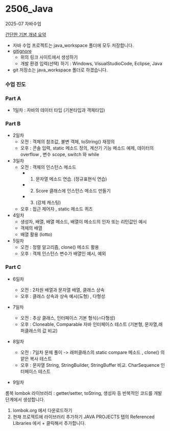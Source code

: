 # 2506_Java

2025-07 자바수업

[간단한 기본 개념 요약](https://github.com/kimsewhee/classTest/tree/main/docs)

- 자바 수업 프로젝트는 java_workspace 폴더에 모두 저장합니다.
- [gitignore](https://www.toptal.com/developers/gitignore/)
  - 위의 링크 사이트에서 생성하기
  - 개발 환경 입력(선택) 하기 : Windows, VisualStudioCode, Eclipse, Java
- git 저장소는 java_workspace 폴더로 하겠습니다.

### 수업 진도

### Part A
- 1일차 : 자바의 데이터 타입 (기본타입과 객체타입)
### Part B
- 2일차
  - 오전 : 객체의 참조값, 불변 객체, toString() 재정의
  - 오후 : 콘솔 입력, static 메소드 정의, 계산기 기능 메소드 예제, 데이터의 overflow , 변수 scope, switch 와 while
- 3일차
  - 오전 : 객체의 인스턴스 메소드 
    - 1) 문자열 메소드 연습. (정규표현식 연습)
    - 2) Score 클래스에 인스턴스 메소드 만들기 
    - 3) (강제 캐스팅)
  - 오후 : 접근 제어자 , static 메소드 퀴즈
- 4일차
  - 생성자, 배열, 배열 메소드, 배열이 메소드의 인자 또는 리턴값인 예시
  - 객체의 배열
  - 배열 활용 (lotto)
- 5일차
  - 오전 : 정렬 알고리즘, clone() 메소드 활용
  - 오후 : 객체 인스턴스 변수가 배열인 예시, 예외
 ### Part C 
- 6일차
  - 오전 : 2차원 배열과 문자열 배열, 클래스 상속
  - 오후 : 클래스 상속과 상속 예시(도형) , 다형성
- 7일차
  - 오전 : 추상 클래스, 인터페이스 기본 형식(🔥다형성)
  - 오후 : Cloneable, Comparable 자바 인터페이스 테스트 (기본형, 문자열,래퍼클래스의 값 비교) 
- 8일차
  - 오전 : 7일차 문제 풀이 -> 래퍼클래스의 static compare 메소드 , clone() 의 얕은 복사 테스트
  - 오후 : 문자열 String, StringBuilder, StringBuffer 비교. CharSequence 인터페이스 테스트  

- 9일차

롬복 lombok 라이브러리 
: getter/setter, toString, 생성자 등 반복적인 코드를 개발 단계에서 생성합니다.
1) lombok.org 에서 다운로드하기
2) 현재 프로젝트에 라이브러리 추가하기
JAVA PROJECTS 탭의 Referenced Libraries 에서 + 클릭해서 추가합니다.
           
